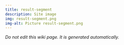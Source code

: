 ```yaml
---
title: result-segment
description: Site image
img: result-segment.png
img-alt: Picture result-segment.png
---
```


_Do not edit this wiki page. It is generated automatically._ 

